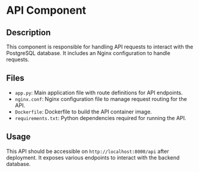 
# API Component

## Description
This component is responsible for handling API requests to interact with the PostgreSQL database. It includes an Nginx configuration to handle requests.

## Files
- `app.py`: Main application file with route definitions for API endpoints.
- `nginx.conf`: Nginx configuration file to manage request routing for the API.
- `Dockerfile`: Dockerfile to build the API container image.
- `requirements.txt`: Python dependencies required for running the API.

## Usage
This API should be accessible on `http://localhost:8000/api` after deployment. It exposes various endpoints to interact with the backend database.
